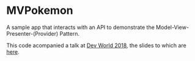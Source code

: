 # MVPokemon
A sample app that interacts with an API to demonstrate the Model-View-Presenter-(Provider) Pattern.

This code acompanied a talk at [Dev World 2018](devworld.com.au), the slides to which are [here](https://speakerdeck.com/samjarman/structuring-your-code-with-mvp). 
